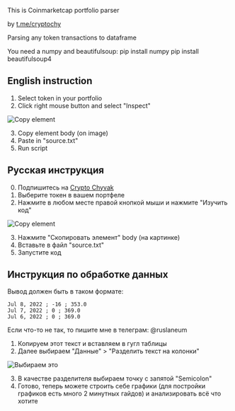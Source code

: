This is Coinmarketcap portfolio parser

by [t.me/cryptochy](https://t.me/cryptochy)

Parsing any token transactions to dataframe

You need a numpy and beautifulsoup:
    pip install numpy
    pip install beautifulsoup4

## English instruction

1. Select token in your portfolio
2. Click right mouse button and select "Inspect"

![Copy element](https://user-images.githubusercontent.com/48959405/179366380-313f016f-5a35-4879-91fa-25823c6e51fa.png)

3. Copy element body (on image)
4. Paste in "source.txt"
5. Run script


## Русская инструкция

0. Подпишитесь на [Crypto Chyvak](https://t.me/cryptochy)
1. Выберите токен в вашем портфеле
2. Нажмите в любом месте правой кнопкой мыши и нажмите "Изучить код"

![Copy element](https://user-images.githubusercontent.com/48959405/179366380-313f016f-5a35-4879-91fa-25823c6e51fa.png)

3. Нажмите "Скопировать элемент" body (на картинке)
4. Вставьте в файл "source.txt"
5. Запустите код


## Инструкция по обработке данных

Вывод должен быть в таком формате:

    Jul 8, 2022 ; -16 ; 353.0 
    Jul 7, 2022 ; 0 ; 369.0 
    Jul 6, 2022 ; 0 ; 369.0
Если что-то не так, то пишите мне в телеграм: @ruslaneum

1. Копируем этот текст и вставляем в гугл таблицы
2. Далее выбираем "Данные" > "Разделить текст на колонки"

![Выбираем это](https://user-images.githubusercontent.com/48959405/179367023-895c9467-e3f7-4c31-ad98-2f6c83ace7ea.png)

3. В качестве разделителя выбираем точку с запятой "Semicolon"
4. Готово, теперь можете строить себе графики (для постройки графиков есть много 2 минутных гайдов) и анализировать всё что хотите
